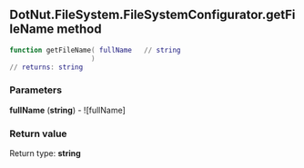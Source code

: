 ## DotNut.FileSystem.FileSystemConfigurator.getFileName method


```lua
function getFileName( fullName   // string
                    )
// returns: string
```


### Parameters

**fullName** (**string**) - ![fullName]

### Return value

Return type: **string**

